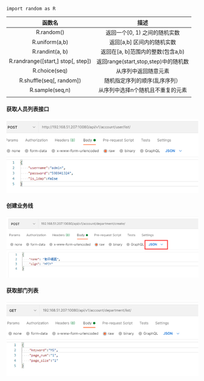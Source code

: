 
`import random as R`


|               函数名                |                描述                 |
| :--------------------------------: | :--------------------------------: |
|             R.random()             |     返回一个[0, 1) 之间的随机实数     |
|           R.uniform(a,b)           |      返回[a,b] 区间内的随机实数       |
|         R.randint(a, b)	         |   返回在[a, b]范围内的整数(包含a,b)  |
| R.randrange([start,] stop[, step]) | 返回range(start,stop,step)中的随机数 |
|          R.choice(seq)	          |         从序列中返回随意元素          |
|      R.shuffle(seq[, random])      |     随机指定序列的顺序(乱序序列）      |
|         R.sample(seq,n)	         |   从序列中选择n个随机且不重复的元素    |
|                                    |                                    |



#### 获取人员列表接口

![](images/userlist.png)

#### 创建业务线

![](images/create_department.png)

#### 获取部门列表

![](images/get_departmentList.png)